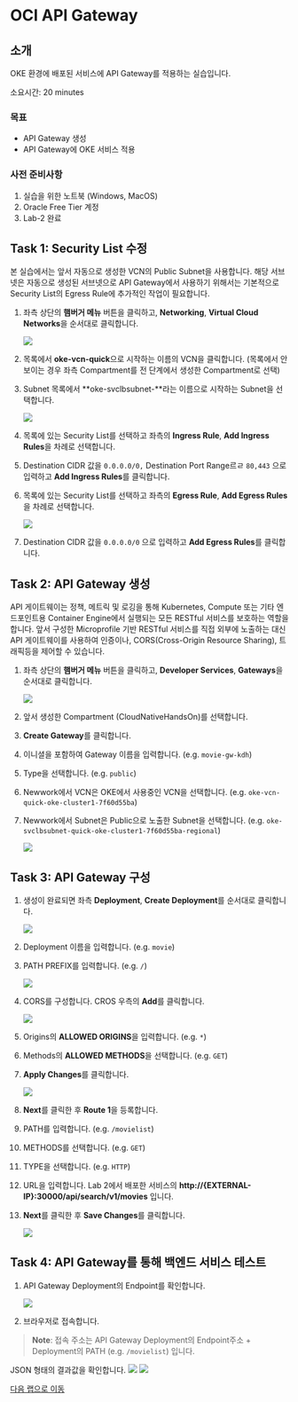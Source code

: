 # OCI API Gateway

## 소개

OKE 환경에 배포된 서비스에 API Gateway를 적용하는 실습입니다.

소요시간: 20 minutes

### 목표

* API Gateway 생성
* API Gateway에 OKE 서비스 적용

### 사전 준비사항

1. 실습을 위한 노트북 (Windows, MacOS)
1. Oracle Free Tier 계정
1. Lab-2 완료

## Task 1: Security List 수정

본 실습에서는 앞서 자동으로 생성한 VCN의 Public Subnet을 사용합니다. 해당 서브넷은 자동으로 생성된 서브넷으로 API Gateway에서 사용하기 위해서는 기본적으로  Security List의 Egress Rule에 추가적인 작업이 필요합니다.

1. 좌측 상단의 **햄버거 메뉴** 버튼을 클릭하고, **Networking**, **Virtual Cloud Networks**을 순서대로 클릭합니다.

    ![](images/oci-apigateway-0-1.png)

1. 목록에서 **oke-vcn-quick**으로 시작하는 이름의 VCN을 클릭합니다. (목록에서 안보이는 경우 좌측 Compartment를 전 단계에서 생성한 Compartment로 선택)

1. Subnet 목록에서 **oke-svclbsubnet-**라는 이름으로 시작하는 Subnet을 선택합니다. 

    ![](images/oci-apigateway-0-2.png)

1. 목록에 있는 Security List를 선택하고 좌측의 **Ingress Rule**, **Add Ingress Rules**을 차례로 선택합니다.

1. Destination CIDR 값을 `0.0.0.0/0,` Destination Port Range르ㄹ `80,443` 으로 입력하고 **Add Ingress Rules**를 클릭합니다.

1. 목록에 있는 Security List를 선택하고 좌측의 **Egress Rule**, **Add Egress Rules**을 차례로 선택합니다.

    ![](images/oci-apigateway-0-3.png)

1. Destination CIDR 값을 `0.0.0.0/0` 으로 입력하고 **Add Egress Rules**를 클릭합니다.

## Task 2: API Gateway 생성

API 게이트웨이는 정책, 메트릭 및 로깅을 통해 Kubernetes, Compute 또는 기타 엔드포인트용 Container Engine에서 실행되는 모든 RESTful 서비스를 보호하는 역할을 합니다. 앞서 구성한 Microprofile 기반 RESTful 서비스를 직접 외부에 노출하는 대신 API 게이트웨이를 사용하여 인증이나, CORS(Cross-Origin Resource Sharing), 트래픽등을 제어할 수 있습니다. 

1. 좌측 상단의 **햄버거 메뉴** 버튼을 클릭하고, **Developer Services**, **Gateways**을 순서대로 클릭합니다.

    ![](images/oci-apigateway.png)

1. 앞서 생성한 Compartment (CloudNativeHandsOn)를 선택합니다.

1. **Create Gateway**를 클릭합니다.
1. 이니셜을 포함하여 Gateway 이름을 입력합니다. (e.g. `movie-gw-kdh`)
1. Type을 선택합니다. (e.g. `public`)
1. Newwork에서 VCN은 OKE에서 사용중인 VCN을 선택합니다. (e.g. `oke-vcn-quick-oke-cluster1-7f60d55ba`)
1. Newwork에서 Subnet은 Public으로 노출한 Subnet을 선택합니다. (e.g. `oke-svclbsubnet-quick-oke-cluster1-7f60d55ba-regional`)

    ![](images/oci-apigateway-1.png)

## Task 3: API Gateway 구성

1. 생성이 완료되면 좌측 **Deployment**, **Create Deployment**를 순서대로 클릭합니다.

    ![](images/oci-apigateway-2.png)

1. Deployment 이름을 입력합니다. (e.g. `movie`)
1. PATH PREFIX를 입력합니다. (e.g. `/`)

    ![](images/oci-apigateway-3.png)

1. CORS를 구성합니다. CROS 우측의 **Add**를 클릭합니다.

    ![](images/oci-apigateway-4.png)

1. Origins의 **ALLOWED ORIGINS**을 입력합니다. (e.g. `*`)
1. Methods의 **ALLOWED METHODS**을 선택합니다. (e.g. `GET`)
1. **Apply Changes**를 클릭합니다.

    ![](images/oci-apigateway-5.png)

1. **Next**를 클릭한 후 **Route 1**을 등록합니다.

1. PATH를 입력합니다. (e.g. `/movielist`)
2. METHODS를 선택합니다. (e.g. `GET`)
3. TYPE을 선택합니다. (e.g. `HTTP`)
4. URL을 입력합니다. Lab 2에서 배포한 서비스의 **http://{EXTERNAL-IP}:30000/api/search/v1/movies** 입니다.
5. **Next**를 클릭한 후 **Save Changes**를 클릭합니다.

    ![](images/oci-apigateway-6.png)

## Task 4: API Gateway를 통해 백엔드 서비스 테스트

1. API Gateway Deployment의 Endpoint를 확인합니다.

    ![](images/oci-apigateway-7.png)

1. 브라우저로 접속합니다.

> **Note**: 접속 주소는 API Gateway Deployment의 Endpoint주소 + Deployment의 PATH (e.g. `/movielist`) 입니다.

JSON 형태의 결과값을 확인합니다.
    ![](images/oci-apigateway-9.png)
    ![](images/oci-apigateway-8.png)

[다음 랩으로 이동](#next)
